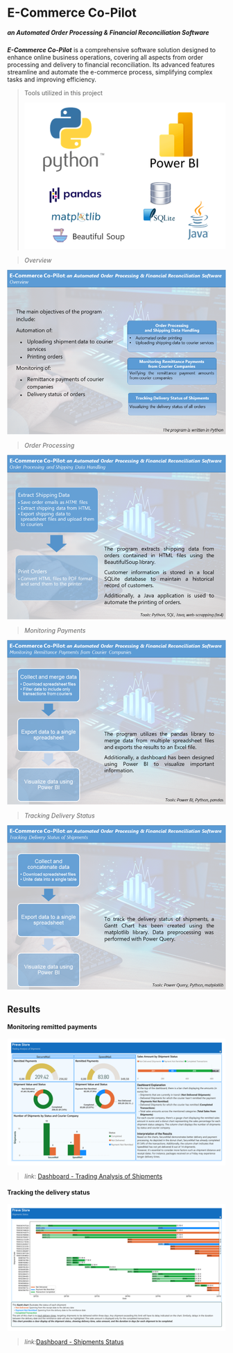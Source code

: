 #  **E-Commerce Co-Pilot** 

##### *an Automated Order Processing & Financial Reconciliation Software*

***E-Commerce Co-Pilot*** is a comprehensive software solution designed to  enhance online business operations, covering all aspects from order  processing and delivery to financial reconciliation. Its advanced  features streamline and automate the e-commerce process, simplifying  complex tasks and improving efficiency. 

> Tools utilized in this project
>
> <img src="./img/tools.png">





> *Overview*

![Overview](./img/Slide1.PNG)



> *Order Processing*

![](./img/Slide2.PNG)



> *Monitoring Payments*

![](./img/Slide3.PNG)



> *Tracking Delivery Status*

![](./img/Slide4.PNG)



## Results

#### Monitoring remitted payments 

![](./Dashboard%20-%20Trading%20Analysis%20of%20Shipments.png)

> *link*: [Dashboard - Trading Analysis of Shipments](./Dashboard%20-%20Trading%20Analysis%20of%20Shipments.png)



#### Tracking the delivery status

![](./Dashboard%20-%20Shipments%20Status.png)

> *link:*[Dashboard - Shipments Status](./Dashboard%20-%20Shipments%20Status.png)


